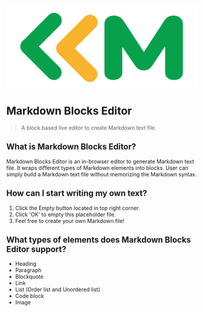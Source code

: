 ![Markdown Blocks Editor logo](https://raw.githubusercontent.com/Sunnysit/markdown-blocks-editor/staging/src/assets/img/MBE-logo.png)

# Markdown Blocks Editor

> A block based live editor to create Markdown text file.

## What is Markdown Blocks Editor?

Markdown Blocks Editor is an in-browser editor to generate Markdown text file. It wraps different types of Markdown elements into blocks. User can simply build a Markdown text file without memorizing the Markdown syntax.

## How can I start writing my own text?


1. Click the Empty button located in top right corner.
2. Click 'OK' to empty this placeholder file.
3. Feel free to create your own Markdown file!


## What types of elements does Markdown Blocks Editor support?


* Heading
* Paragraph
* Blockquote
* Link
* List (Order list and Unordered list)
* Code block
* Image


